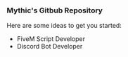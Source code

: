 ### Mythic's Gitbub Repository

Here are some ideas to get you started:

- FiveM Script Developer 
- Discord Bot Developer
